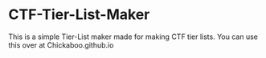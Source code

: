 # CTF-Tier-List-Maker
This is a simple Tier-List maker made for making CTF tier lists. You can use this over at Chickaboo.github.io
